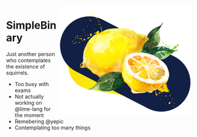 <img src="lemon-1.png" align="right" height="300px">
<h1>SimpleBinary</h1>
<p>Just another person who contemplates the existence of squirrels.</p>
<ul align="left">
<li>Too busy with exams</li>
<li>Not actually working on @lime-lang for the moment</li>
<li>Remebering @yepic</li>
<li>Contemplating too many things</li>
</ul>

